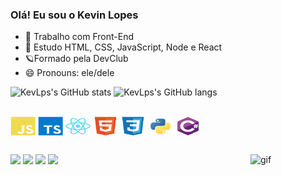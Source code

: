 ### Olá! Eu sou o Kevin Lopes

- 🔭 Trabalho com Front-End
- 🌱 Estudo HTML, CSS, JavaScript, Node e React
- 🪐Formado pela DevClub
- 😄 Pronouns: ele/dele

<div
  
![KevLps's GitHub stats](https://github-readme-stats.vercel.app/api?username=KevLps&show_icons=true&theme=dracula)
![KevLps's GitHub langs](https://github-readme-stats.vercel.app/api/top-langs/?username=KevLps&layout=compact&langs_count=16&theme=dracula)

</div>

<div style="display: inline_block"><br>
  
  <img align="center" alt="Rafa-Js" height="30" width="40" src="https://raw.githubusercontent.com/devicons/devicon/master/icons/javascript/javascript-plain.svg">
  <img align="center" alt="Ts" height="30" width="40" src="https://raw.githubusercontent.com/devicons/devicon/master/icons/typescript/typescript-plain.svg">
  <img align="center" alt="React" height="30" width="40" src="https://raw.githubusercontent.com/devicons/devicon/master/icons/react/react-original.svg">
  <img align="center" alt="HTML" height="30" width="40" src="https://raw.githubusercontent.com/devicons/devicon/master/icons/html5/html5-original.svg">
  <img align="center" alt="CSS" height="30" width="40" src="https://raw.githubusercontent.com/devicons/devicon/master/icons/css3/css3-original.svg">
  <img align="center" alt="Python" height="30" width="40" src="https://raw.githubusercontent.com/devicons/devicon/master/icons/python/python-original.svg">
  <img align="center" alt="Csharp" height="30" width="40" src="https://raw.githubusercontent.com/devicons/devicon/master/icons/csharp/csharp-original.svg">
 
</div>

##

<div> 
  <a href="https://instagram.com/kevinlope_30" target="_blank"><img src="https://img.shields.io/badge/-Instagram-%23E4405F?style=for-the-badge&logo=instagram&logoColor=white" target="_blank"></a>
  <a href="https://discord.gg/kevino.2146" target="_blank"><img src="https://img.shields.io/badge/Discord-7289DA?style=for-the-badge&logo=discord&logoColor=white" target="_blank"></a> 
  <a href = "mailto:kevinoliveiralopes0@gmail.com"><img src="https://img.shields.io/badge/-Gmail-%23333?style=for-the-badge&logo=gmail&logoColor=white" target="_blank"></a>
  <a href="https://www.linkedin.com/in/rafaella-ballerini-45875016a" target="_blank"><img src="https://img.shields.io/badge/-LinkedIn-%230077B5?style=for-the-badge&logo=linkedin&logoColor=white" target="_blank"></a> 
   <img align="right" alt="gif" height="100" width="120" padding="100" src="https://media.giphy.com/media/v1.Y2lkPTc5MGI3NjExcDIwaWJ2bjg0NXhqbzR1bXZhc3ZrNjR1MzZ2bThkbG1lM3FrNWowYiZlcD12MV9pbnRlcm5hbF9naWZfYnlfaWQmY3Q9Zw/l3978y5HqiEtqupiM/giphy.gif">
  
  
</div>
